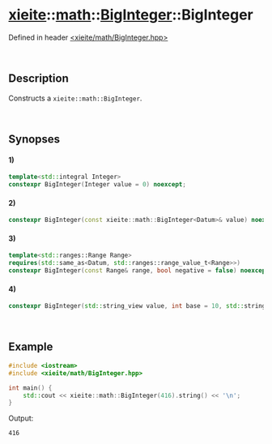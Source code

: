 # [xieite](../../xieite.md)\:\:[math](../../math.md)\:\:[BigInteger<Datum>](../BigInteger.md)\:\:BigInteger
Defined in header [<xieite/math/BigInteger.hpp>](../../../include/xieite/math/BigInteger.hpp)

&nbsp;

## Description
Constructs a `xieite::math::BigInteger`.

&nbsp;

## Synopses
#### 1)
```cpp
template<std::integral Integer>
constexpr BigInteger(Integer value = 0) noexcept;
```
#### 2)
```cpp
constexpr BigInteger(const xieite::math::BigInteger<Datum>& value) noexcept;
```
#### 3)
```cpp
template<std::ranges::Range Range>
requires(std::same_as<Datum, std::ranges::range_value_t<Range>>)
constexpr BigInteger(const Range& range, bool negative = false) noexcept;
```
#### 4)
```cpp
constexpr BigInteger(std::string_view value, int base = 10, std::string_view digits = "0123456789abcdefghijklmnopqrstuvwxyz", char sign = '-') noexcept;
```

&nbsp;

## Example
```cpp
#include <iostream>
#include <xieite/math/BigInteger.hpp>

int main() {
    std::cout << xieite::math::BigInteger(416).string() << '\n';
}
```
Output:
```
416
```
